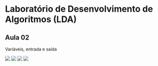 # Laboratório de Desenvolvimento de Algoritmos (LDA)
## Aula 02
Variáveis, entrada e saída

![](http://dwebkit.esy.es/repositorio/img/Java/conversao.JPG)
![](http://dwebkit.esy.es/repositorio/img/Java/opa.jpg)
![](http://dwebkit.esy.es/repositorio/img/Java/opl.jpg)
![](http://dwebkit.esy.es/repositorio/img/Java/opr.jpg)
 
